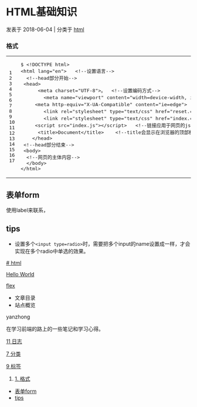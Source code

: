 
# HTML基础知识

发表于 2018-06-04 | 分类于 [html](/categories/html/)

### [](#格式 "格式")格式

<table><tbody><tr><td class="gutter"><pre><span class="line">1</span><br><span class="line">2</span><br><span class="line">3</span><br><span class="line">4</span><br><span class="line">5</span><br><span class="line">6</span><br><span class="line">7</span><br><span class="line">8</span><br><span class="line">9</span><br><span class="line">10</span><br><span class="line">11</span><br><span class="line">12</span><br><span class="line">13</span><br><span class="line">14</span><br><span class="line">15</span><br><span class="line">16</span><br><span class="line">17</span><br></pre></td><td class="code"><pre><span class="line">$ &lt;!DOCTYPE html&gt;</span><br><span class="line">&lt;html lang="en"&gt;   &lt;!--设置语言--&gt;</span><br><span class="line">	&lt;!--head部分开始--&gt;</span><br><span class="line">	&lt;head&gt;</span><br><span class="line">	    &lt;meta charset="UTF-8"&gt;。  &lt;!--设置编码方式--&gt;</span><br><span class="line">	    &lt;meta name="viewport" content="width=device-width, initial-scale=1.0"&gt;   &lt;!--设置网页内容宽度为显示设备的宽度，初始比例为1.0--&gt;</span><br><span class="line">	    &lt;meta http-equiv="X-UA-Compatible" content="ie=edge"&gt;   &lt;!--兼容IE浏览器--&gt;</span><br><span class="line">	    &lt;link rel="stylesheet" type="text/css" href="reset.css"&gt;   &lt;!--链接重置样式的reset.css--&gt;</span><br><span class="line">	    &lt;link rel="stylesheet" type="text/css" href="index.css"&gt;    &lt;!--链接应用于网页的样式--&gt;</span><br><span class="line">	    &lt;script src="index.js"&gt;&lt;/script&gt;   &lt;!--链接应用于网页的js文件--&gt;</span><br><span class="line">	    &lt;title&gt;Document&lt;/title&gt;    &lt;!--title会显示在浏览器的顶部标签页--&gt;</span><br><span class="line">	&lt;/head&gt;</span><br><span class="line">	&lt;!--head部分结束--&gt;</span><br><span class="line">	&lt;body&gt;</span><br><span class="line">	&lt;!--网页的主体内容--&gt;</span><br><span class="line">	&lt;/body&gt;</span><br><span class="line">&lt;/html&gt;</span><br></pre></td></tr></tbody></table>

## [](#表单form "表单form")表单form

使用label来联系，

## [](#tips "tips")tips

* 设置多个`<input type=radio>`时，需要把多个input的name设置成一样，才会实现在多个radio中单选的效果。

[\# html](/tags/html/)

[Hello World](/2018/06/04/hello-world/ "Hello World")

[flex](/2018/06/04/flex/ "flex")

* 文章目录
* 站点概览

yanzhong

在学习前端的路上的一些笔记和学习心得。

[11 日志](/archives/)

[7 分类](/categories/index.html)

[9 标签](/tags/index.html)

<!--noindex-->

1.  [1. 格式](#格式)

* [表单form](#表单form)
* [tips](#tips)

<!--/noindex-->

